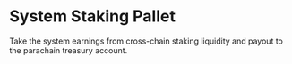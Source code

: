 # System Staking Pallet

Take the system earnings from cross-chain staking liquidity and payout to the parachain treasury account.
